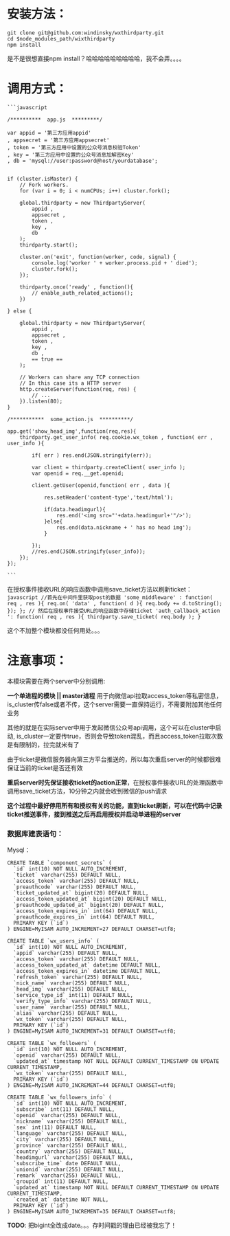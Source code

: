 # 安装方法：
	git clone git@github.com:windinsky/wxthirdparty.git
	cd $node_modules_path/wixthirdparty
	npm install

是不是很想直接npm install？哈哈哈哈哈哈哈哈哈，我不会弄。。。。

# 调用方式：
	```javascript
	
	/**********  app.js  *********/
	
	var appid = '第三方应用appid'
	, appsecret = '第三方应用appsecret'
	, token = '第三方应用中设置的公众号消息校验Token'
	, key = '第三方应用中设置的公众号消息加解密Key'
	, db = 'mysql://user:password@host/yourdatabase';


	if (cluster.isMaster) {
		// Fork workers.
		for (var i = 0; i < numCPUs; i++) cluster.fork();

		global.thirdparty = new ThirdpartyServer(
			appid , 
			appsecret , 
			token , 
			key , 
			db 
		);
		thirdparty.start();

		cluster.on('exit', function(worker, code, signal) {
			console.log('worker ' + worker.process.pid + ' died');
			cluster.fork();
		});
		
		thirdparty.once('ready' , function(){
			// enable_auth_related_actions();
		})

	} else {

		global.thirdparty = new ThirdpartyServer( 
			appid , 
			appsecret , 
			token , 
			key , 
			db , 
			== true ==
		);
		
		// Workers can share any TCP connection
		// In this case its a HTTP server
		http.createServer(function(req, res) {
			// ...
		}).listen(80);
	}
	
	/***********  some_action.js  **********/
	
	app.get('show_head_img',function(req,res){
		thirdparty.get_user_info( req.cookie.wx_token , function( err , user_info ){

			if( err ) res.end(JSON.stringify(err));

			var client = thirdparty.createClient( user_info );
			var openid = req.__get.openid;
			
			client.getUser(openid,function( err , data ){
			
				res.setHeader('content-type','text/html');
				
				if(data.headimgurl){
					res.end('<img src="'+data.headimgurl+'"/>');
				}else{
					res.end(data.nickname + ' has no head img');
				}
				
			});
			//res.end(JSON.stringify(user_info)); 
		});
	});
	
	```

在授权事件接收URL的响应函数中调用save_ticket方法以刷新ticket：
	```javascript
	//首先在中间件里获取post的数据
	'some_middleware' : function( req , res ){
		req.on( 'data' , function( d ){
			req.body += d.toString();
		});
	};
	// 然后在授权事件接受URL的响应函数中存储ticket
	'auth_callback_action ': function( req , res ){
		thirdparty.save_ticket( req.body );
	}
	```

这个不加整个模块都没任何用处。。。

# 注意事项：

本模块需要在两个server中分别调用:

**一个单进程的模块 || master进程** 用于向微信api拉取access\_token等私密信息，is\_cluster传false或者不传，这个server需要一直保持运行，不需要附加其他任何业务

其他的就是在实际server中用于发起微信公众号api调用，这个可以在cluster中启动, is\_cluster一定要传true，否则会导致token混乱，而且access_token拉取次数是有限制的，拉完就米有了

由于ticket是微信服务器向第三方平台推送的，所以每次重启server的时候都很难保证当前的ticket是否还有效

**重启server时先保证接收ticket的action正常**，在授权事件接收URL的处理函数中调用save\_ticket方法，10分钟之内就会收到微信的push请求

**这个过程中最好停用所有和授权有关的功能，直到ticket刷新，可以在代码中记录ticket推送事件，接到推送之后再启用授权并启动单进程的server**

### 数据库建表语句：

Mysql：

	CREATE TABLE `component_secrets` (
	  `id` int(10) NOT NULL AUTO_INCREMENT,
	  `ticket` varchar(255) DEFAULT NULL,
	  `access_token` varchar(255) DEFAULT NULL,
	  `preauthcode` varchar(255) DEFAULT NULL,
	  `ticket_updated_at` bigint(20) DEFAULT NULL,
	  `access_token_updated_at` bigint(20) DEFAULT NULL,
	  `preauthcode_updated_at` bigint(20) DEFAULT NULL,
	  `access_token_expires_in` int(64) DEFAULT NULL,
	  `preauthcode_expires_in` int(64) DEFAULT NULL,
	  PRIMARY KEY (`id`)
	) ENGINE=MyISAM AUTO_INCREMENT=27 DEFAULT CHARSET=utf8;
	
	CREATE TABLE `wx_users_info` (
	  `id` int(10) NOT NULL AUTO_INCREMENT,
	  `appid` varchar(255) DEFAULT NULL,
	  `access_token` varchar(255) DEFAULT NULL,
	  `access_token_updated_at` datetime DEFAULT NULL,
	  `access_token_expires_in` datetime DEFAULT NULL,
	  `refresh_token` varchar(255) DEFAULT NULL,
	  `nick_name` varchar(255) DEFAULT NULL,
	  `head_img` varchar(255) DEFAULT NULL,
	  `service_type_id` int(11) DEFAULT NULL,
	  `verify_type_info` varchar(255) DEFAULT NULL,
	  `user_name` varchar(255) DEFAULT NULL,
	  `alias` varchar(255) DEFAULT NULL,
	  `wx_token` varchar(255) DEFAULT NULL,
	  PRIMARY KEY (`id`)
	) ENGINE=MyISAM AUTO_INCREMENT=31 DEFAULT CHARSET=utf8;
	
	CREATE TABLE `wx_followers` (
	  `id` int(10) NOT NULL AUTO_INCREMENT,
	  `openid` varchar(255) DEFAULT NULL,
	  `updated_at` timestamp NOT NULL DEFAULT CURRENT_TIMESTAMP ON UPDATE CURRENT_TIMESTAMP,
	  `wx_token` varchar(255) DEFAULT NULL,
	  PRIMARY KEY (`id`)
	) ENGINE=MyISAM AUTO_INCREMENT=44 DEFAULT CHARSET=utf8;
	
	CREATE TABLE `wx_followers_info` (
	  `id` int(10) NOT NULL AUTO_INCREMENT,
	  `subscribe` int(11) DEFAULT NULL,
	  `openid` varchar(255) DEFAULT NULL,
	  `nickname` varchar(255) DEFAULT NULL,
	  `sex` int(11) DEFAULT NULL,
	  `language` varchar(255) DEFAULT NULL,
	  `city` varchar(255) DEFAULT NULL,
	  `province` varchar(255) DEFAULT NULL,
	  `country` varchar(255) DEFAULT NULL,
	  `headimgurl` varchar(255) DEFAULT NULL,
	  `subscribe_time` date DEFAULT NULL,
	  `unionid` varchar(255) DEFAULT NULL,
	  `remark` varchar(255) DEFAULT NULL,
	  `groupid` int(11) DEFAULT NULL,
	  `updated_at` timestamp NOT NULL DEFAULT CURRENT_TIMESTAMP ON UPDATE CURRENT_TIMESTAMP,
	  `created_at` datetime NOT NULL,
	  PRIMARY KEY (`id`)
	) ENGINE=MyISAM AUTO_INCREMENT=35 DEFAULT CHARSET=utf8;

**TODO**: 把bigint全改成date。。。存时间戳的理由已经被我忘了！

